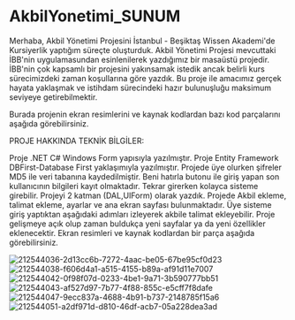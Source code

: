 # AkbilYonetimi_SUNUM
Merhaba, Akbil Yönetimi Projesini İstanbul - Beşiktaş Wissen Akademi'de Kursiyerlik yaptığım süreçte oluşturduk. Akbil Yönetimi Projesi mevcuttaki İBB'nin uygulamasundan esinlenilerek yazdığımız bir masaüstü projedir. İBB'nin çok kapsamlı bir projesini yakınsamak istedik ancak belirli kurs sürecimizdeki zaman koşullarına göre yazdık. Bu proje ile amacımız gerçek hayata yaklaşmak ve istihdam sürecindeki hazır bulunuşluğu maksimum seviyeye getirebilmektir.

Burada projenin ekran resimlerini ve kaynak kodlardan bazı kod parçalarını aşağıda görebilirsiniz.

PROJE HAKKINDA TEKNİK BİLGİLER:

Proje .NET C# Windows Form yapısıyla yazılmıştır. Proje Entity Framework DBFirst-Database First yaklaşımıyla yazılmıştır. Projede üye olurken şifreler MD5 ile veri tabanına kaydedilmiştir. Beni hatırla butonu ile giriş yapan son kullanıcının bilgileri kayıt olmaktadır. Tekrar girerken kolayca sisteme girebilir. Projeyi 2 katman (DAL,UIForm) olarak yazdık. Projede Akbil ekleme, talimat ekleme, ayarlar ve ana ekran sayfası bulunmaktadır. Üye sisteme giriş yaptıktan aşağıdaki adımları izleyerek akbile talimat ekleyebilir. Proje gelişmeye açık olup zaman buldukça yeni sayfalar ya da yeni özellikler eklenecektir. Ekran resimleri ve kaynak kodlardan bir parça aşağıda görebilirsiniz.

![212544036-2d13cc6b-7272-4aac-be05-67be95cf0d23](https://user-images.githubusercontent.com/73273677/217246604-e6b09296-314e-49ac-b98f-ff97d1e87d01.png)
![212544038-f606d4a1-a515-4155-b89a-af91d11e7007](https://user-images.githubusercontent.com/73273677/217246617-94ff1757-87e2-4ba9-aa0f-5aac5717b0f1.png)
![212544042-0f98f07d-0233-4be1-9a71-3b590777bb51](https://user-images.githubusercontent.com/73273677/217246627-184e4713-b609-46dd-a00c-093d7e055725.png)
![212544043-af527d97-7b77-4f88-855c-e5cff7f8dafe](https://user-images.githubusercontent.com/73273677/217246635-925fdc1e-bf75-479d-8014-602aa4ab2c53.png)
![212544047-9ecc837a-4688-4b91-b737-2148785f15a6](https://user-images.githubusercontent.com/73273677/217246645-9c0fb733-904f-48cc-9d05-983d9fae11c8.png)
![212544051-a2df971d-d810-46df-acb7-05a228dea3ad](https://user-images.githubusercontent.com/73273677/217246654-2ca077d5-e4f0-42fb-9b6d-f4ecb7f2456d.png)
